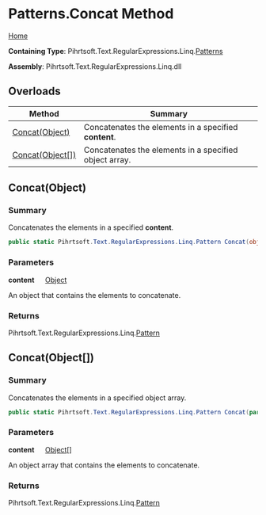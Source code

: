 # Patterns\.Concat Method

[Home](../../../../../../README.md)

**Containing Type**: Pihrtsoft\.Text\.RegularExpressions\.Linq\.[Patterns](../README.md)

**Assembly**: Pihrtsoft\.Text\.RegularExpressions\.Linq\.dll

## Overloads

| Method | Summary |
| ------ | ------- |
| [Concat(Object)](#Pihrtsoft_Text_RegularExpressions_Linq_Patterns_Concat_System_Object_) | Concatenates the elements in a specified **content**\. |
| [Concat(Object\[\])](#Pihrtsoft_Text_RegularExpressions_Linq_Patterns_Concat_System_Object___) | Concatenates the elements in a specified object array\. |

## Concat\(Object\) <a name="Pihrtsoft_Text_RegularExpressions_Linq_Patterns_Concat_System_Object_"></a>

### Summary

Concatenates the elements in a specified **content**\.

```csharp
public static Pihrtsoft.Text.RegularExpressions.Linq.Pattern Concat(object content)
```

### Parameters

**content** &emsp; [Object](https://docs.microsoft.com/en-us/dotnet/api/system.object)

An object that contains the elements to concatenate\.

### Returns

Pihrtsoft\.Text\.RegularExpressions\.Linq\.[Pattern](../../Pattern/README.md)

## Concat\(Object\[\]\) <a name="Pihrtsoft_Text_RegularExpressions_Linq_Patterns_Concat_System_Object___"></a>

### Summary

Concatenates the elements in a specified object array\.

```csharp
public static Pihrtsoft.Text.RegularExpressions.Linq.Pattern Concat(params object[] content)
```

### Parameters

**content** &emsp; [Object](https://docs.microsoft.com/en-us/dotnet/api/system.object)\[\]

An object array that contains the elements to concatenate\.

### Returns

Pihrtsoft\.Text\.RegularExpressions\.Linq\.[Pattern](../../Pattern/README.md)

